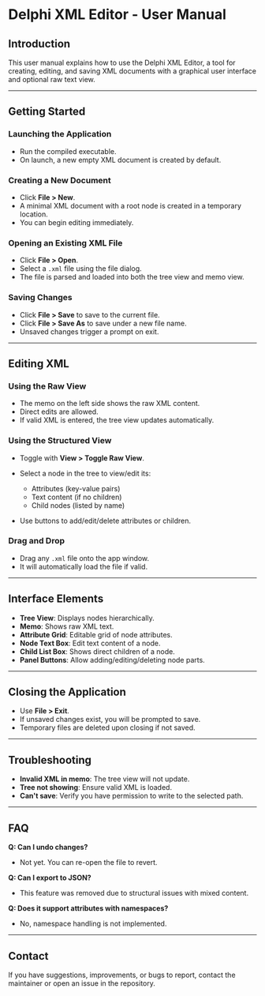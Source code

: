 
# Delphi XML Editor - User Manual

## Introduction

This user manual explains how to use the Delphi XML Editor, a tool for creating, editing, and saving XML documents with a graphical user interface and optional raw text view.

---

## Getting Started

### Launching the Application

* Run the compiled executable.
* On launch, a new empty XML document is created by default.

### Creating a New Document

* Click **File > New**.
* A minimal XML document with a root node is created in a temporary location.
* You can begin editing immediately.

### Opening an Existing XML File

* Click **File > Open**.
* Select a `.xml` file using the file dialog.
* The file is parsed and loaded into both the tree view and memo view.

### Saving Changes

* Click **File > Save** to save to the current file.
* Click **File > Save As** to save under a new file name.
* Unsaved changes trigger a prompt on exit.

---

## Editing XML

### Using the Raw View

* The memo on the left side shows the raw XML content.
* Direct edits are allowed.
* If valid XML is entered, the tree view updates automatically.

### Using the Structured View

* Toggle with **View > Toggle Raw View**.
* Select a node in the tree to view/edit its:

  * Attributes (key-value pairs)
  * Text content (if no children)
  * Child nodes (listed by name)
* Use buttons to add/edit/delete attributes or children.

### Drag and Drop

* Drag any `.xml` file onto the app window.
* It will automatically load the file if valid.

---

## Interface Elements

* **Tree View**: Displays nodes hierarchically.
* **Memo**: Shows raw XML text.
* **Attribute Grid**: Editable grid of node attributes.
* **Node Text Box**: Edit text content of a node.
* **Child List Box**: Shows direct children of a node.
* **Panel Buttons**: Allow adding/editing/deleting node parts.

---

## Closing the Application

* Use **File > Exit**.
* If unsaved changes exist, you will be prompted to save.
* Temporary files are deleted upon closing if not saved.

---

## Troubleshooting

* **Invalid XML in memo**: The tree view will not update.
* **Tree not showing**: Ensure valid XML is loaded.
* **Can't save**: Verify you have permission to write to the selected path.

---

## FAQ

**Q: Can I undo changes?**

* Not yet. You can re-open the file to revert.

**Q: Can I export to JSON?**

* This feature was removed due to structural issues with mixed content.

**Q: Does it support attributes with namespaces?**

* No, namespace handling is not implemented.

---

## Contact

If you have suggestions, improvements, or bugs to report, contact the maintainer or open an issue in the repository.

